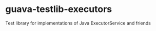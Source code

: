 guava-testlib-executors
=======================

Test library for implementations of Java ExecutorService and friends
